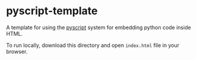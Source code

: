 # pyscript-template

A template for using the [pyscript](https://github.com/pyscript/pyscript) system for embedding python code inside HTML.


To run locally, download this directory and open `index.html` file in your browser.
